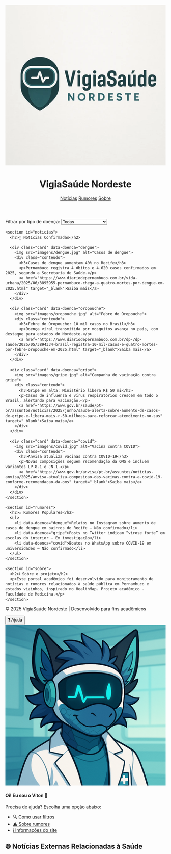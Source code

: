 <!DOCTYPE html>
<html lang="pt-BR">
<head>
  <meta charset="UTF-8">
  <meta name="viewport" content="width=device-width, initial-scale=1.0">
  <title>VigiaSaúde Nordeste</title>
  <link rel="stylesheet" href="Gi.css">
  <link rel="icon" href="imagens/Logosite.png" type="imagens/png">
  <script defer src="Gi.js"></script>
</head>
<body>
  <header>
    <img src="imagens/Logotopo.webp" alt="Logo VigiaSaúde Nordeste" class="logo">
    <h1>VigiaSaúde Nordeste</h1>
    <nav>
      <a href="#noticias">Notícias</a>
      <a href="#rumores">Rumores</a>
      <a href="#sobre">Sobre</a>
    </nav>
  </header>

  <main>
    <section id="filtros">
      <label for="filtro">Filtrar por tipo de doença:</label>
      <select id="filtro" onchange="filtrarDoencas()">
        <option value="todas">Todas</option>
        <option value="dengue">Dengue</option>
        <option value="gripe">Gripe</option>
        <option value="covid">COVID-19</option>
        <option value="oropouche">Febre do Oropouche</option>
      </select>
    </section>

    <section id="noticias">
      <h2>📰 Notícias Confirmadas</h2>

      <div class="card" data-doenca="dengue">
        <img src="imagens/dengue.jpg" alt="Casos de dengue">
        <div class="conteudo">
          <h3>Casos de dengue aumentam 40% no Recife</h3>
          <p>Pernambuco registra 4 óbitos e 4.620 casos confirmados em 2025, segundo a Secretaria de Saúde.</p>
          <a href="https://www.diariodepernambuco.com.br/vida-urbana/2025/06/3895955-pernambuco-chega-a-quatro-mortes-por-dengue-em-2025.html" target="_blank">Saiba mais</a>
        </div>
      </div>

      <div class="card" data-doenca="oropouche">
        <img src="imagens/oropouche.jpg" alt="Febre do Oropouche">
        <div class="conteudo">
          <h3>Febre do Oropouche: 10 mil casos no Brasil</h3>
          <p>Doença viral transmitida por mosquitos avança no país, com destaque para estados do Nordeste.</p>
          <a href="https://www.diariodepernambuco.com.br/dp-/dp-saude/2025/05/3894334-brasil-registra-10-mil-casos-e-quatro-mortes-por-febre-oropouche-em-2025.html" target="_blank">Saiba mais</a>
        </div>
      </div>

      <div class="card" data-doenca="gripe">
        <img src="imagens/gripe.jpg" alt="Campanha de vacinação contra gripe">
        <div class="conteudo">
          <h3>Gripe em alta: Ministério libera R$ 50 mi</h3>
          <p>Casos de influenza e vírus respiratórios crescem em todo o Brasil, alertando para vacinação.</p>
          <a href="https://www.gov.br/saude/pt-br/assuntos/noticias/2025/junho/saude-alerta-sobre-aumento-de-casos-de-gripe-e-libera-mais-r-50-milhoes-para-reforcar-atendimento-no-sus" target="_blank">Saiba mais</a>
        </div>
      </div>

      <div class="card" data-doenca="covid">
        <img src="imagens/covid.jpg" alt="Vacina contra COVID">
        <div class="conteudo">
          <h3>Anvisa atualiza vacinas contra COVID-19</h3>
          <p>Novas composições seguem recomendação da OMS e incluem variantes LP.8.1 e JN.1.</p>
          <a href="https://www.gov.br/anvisa/pt-br/assuntos/noticias-anvisa/2025/anvisa-atualiza-composicao-das-vacinas-contra-a-covid-19-conforme-recomendacao-da-oms" target="_blank">Saiba mais</a>
        </div>
      </div>
    </section>

    <section id="rumores">
      <h2>⚠️ Rumores Populares</h2>
      <ul>
        <li data-doenca="dengue">Relatos no Instagram sobre aumento de casos de dengue em bairros do Recife — Não confirmado</li>
        <li data-doenca="gripe">Posts no Twitter indicam “virose forte” em escolas do interior — Em investigação</li>
        <li data-doenca="covid">Boatos no WhatsApp sobre COVID-19 em universidades — Não confirmado</li>
      </ul>
    </section>

    <section id="sobre">
      <h2>ℹ Sobre o projeto</h2>
      <p>Este portal acadêmico foi desenvolvido para monitoramento de notícias e rumores relacionados à saúde pública em Pernambuco e estados vizinhos, inspirado no HealthMap. Projeto acadêmico - Faculdade de Medicina.</p>
    </section>
  </main>

  <footer>
    <p>&copy; 2025 VigiaSaúde Nordeste | Desenvolvido para fins acadêmicos</p>
  </footer>

  <!-- Assistente Viton -->
<div id="assistente-container">
  <button id="abrir-assistente">
    ❓ Ajuda
  </button>

  <div id="assistente-box" class="fechado">
    <div class="assistente-header">
      <img src="imagens/viton.png" alt="Mascote Viton" class="viton-avatar">
      <h4>Oi! Eu sou o Viton 🐾</h4>
    </div>
    <p>Precisa de ajuda? Escolha uma opção abaixo:</p>
    <ul>
      <li><a href="#filtros">🔍 Como usar filtros</a></li>
      <li><a href="#rumores">⚠️ Sobre rumores</a></li>
      <li><a href="#sobre">ℹ Informações do site</a></li>
    </ul>
    
<!-- <p>❓ Tem dúvidas sobre alguma doença?</p>
<textarea id="duvida-doenca" rows="3" placeholder="Digite aqui sua dúvida..." style="width: 100%; padding: 8px; margin-bottom: 8px;"></textarea>
<button id="enviar-duvida" style="background:#00796b; color:white; border:none; padding:8px; border-radius:5px; cursor:pointer;">Enviar dúvida</button>
<div id="resposta-assistente" style="
  margin-top: 10px;
  font-size: 0.9em;
  color: #333;
  max-height: 150px;
  overflow-y: auto;
  padding: 8px;
  background: #f0f0f0;
  border-radius: 5px;
  white-space: pre-wrap;
  word-wrap: break-word;
  line-height: 1.4;
"></div>
    <button id="fechar-assistente">Fechar ✖</button>
  </div>
</div>
-->

<!-- Área para exibir notícias da API -->
<section id="noticias-api">
  <h2>🌐 Notícias Externas Relacionadas à Saúde</h2>
  <div id="noticias-externas"></div>
</section>

<!-- jQuery CDN -->
<script src="https://code.jquery.com/jquery-3.6.0.min.js"></script>

<script>
$(document).ready(function () {
  const apiKey = "40c0547765c9428f8fd1f11429ebb417";
  const url = `https://newsapi.org/v2/everything?q=saúde-pernambuco&language=pt&sortBy=publishedAt&apiKey=${apiKey}`;

  $.get(url, function (data) {
    if (data.articles && data.articles.length > 0) {
      const container = $("#noticias-externas");
      data.articles.forEach(article => {
         console.log(data);
        const content = article.content || "";
        if (content.toLowerCase().includes("saúde")) {
          const card = `
            <div class="card">
              <img src="${article.urlToImage || 'imagens/placeholder.jpg'}" alt="Imagem da notícia">
              <div class="conteudo">
                <h3>${article.title}</h3>
                <p>${article.description || 'Sem descrição disponível.'}</p>
                <a href="${article.url}" target="_blank">Leia mais</a>
              </div>
            </div>`;
          container.append(card);
        }
      });
    } else {
      $("#noticias-externas").html("<p>Nenhuma notícia encontrada.</p>");
    }
  }).fail(function () {
    $("#noticias-externas").html("<p>Erro ao carregar notícias da API.</p>");
  });
});
</script>

</body>
</html>
